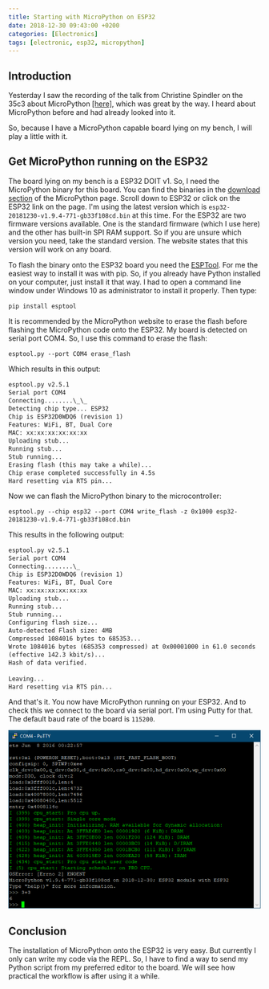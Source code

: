 ```yaml
---
title: Starting with MicroPython on ESP32
date: 2018-12-30 09:43:00 +0200
categories: [Electronics]
tags: [electronic, esp32, micropython]
---
```


## Introduction

Yesterday I saw the recording of the talk from Christine Spindler on the 35c3 about MicroPython [[here]](https://media.ccc.de/v/35c3-9648-micropython_python_for_microcontrollers#t=2465), which was great by the way.
I heard about MicroPython before and had already looked into it.

So, because I have a MicroPython capable board lying on my bench, I will play a little with it.

## Get MicroPython running on the ESP32

The board lying on my bench is a ESP32 DOIT v1.
So, I need the MicroPython binary for this board.
You can find the binaries in the [download section](http://micropython.org/download) of the MicroPython page.
Scroll down to ESP32 or click on the ESP32 link on the page.
I'm using the latest version which is `esp32-20181230-v1.9.4-771-gb33f108cd.bin` at this time.
For the ESP32 are two firmware versions available.
One is the standard firmware (which I use here) and the other has built-in SPI RAM support.
So if you are unsure which version you need, take the standard version.
The website states that this version will work on any board.

To flash the binary onto the ESP32 board you need the [ESPTool](https://github.com/espressif/esptool).
For me the easiest way to install it was with pip.
So, if you already have Python installed on your computer, just install it that way.
I had to open a command line window under Windows 10 as administrator to install it properly.
Then type:

```
pip install esptool
```

It is recommended by the MicroPython website to erase the flash before flashing the MicroPython code onto the ESP32.
My board is detected on serial port COM4.
So, I use this command to erase the flash:

```
esptool.py --port COM4 erase_flash
```

Which results in this output:

```
esptool.py v2.5.1
Serial port COM4
Connecting........\_\_
Detecting chip type... ESP32
Chip is ESP32D0WDQ6 (revision 1)
Features: WiFi, BT, Dual Core
MAC: xx:xx:xx:xx:xx:xx
Uploading stub...
Running stub...
Stub running...
Erasing flash (this may take a while)...
Chip erase completed successfully in 4.5s
Hard resetting via RTS pin...
```

Now we can flash the MicroPython binary to the microcontroller:

```
esptool.py --chip esp32 --port COM4 write_flash -z 0x1000 esp32-20181230-v1.9.4-771-gb33f108cd.bin
```

This results in the following output:

```
esptool.py v2.5.1
Serial port COM4
Connecting........\_
Chip is ESP32D0WDQ6 (revision 1)
Features: WiFi, BT, Dual Core
MAC: xx:xx:xx:xx:xx:xx
Uploading stub...
Running stub...
Stub running...
Configuring flash size...
Auto-detected Flash size: 4MB
Compressed 1084016 bytes to 685353...
Wrote 1084016 bytes (685353 compressed) at 0x00001000 in 61.0 seconds (effective 142.3 kbit/s)...
Hash of data verified.

Leaving...
Hard resetting via RTS pin...
```

And that's it.
You now have MicroPython running on your ESP32.
And to check this we connect to the board via serial port.
I'm using Putty for that.
The default baud rate of the board is `115200`.

![First connection to board](/assets/img/2018/12/putty_micropython_0.png)

## Conclusion

The installation of MicroPython onto the ESP32 is very easy.
But currently I only can write my code via the REPL.
So, I have to find a way to send my Python script from my preferred editor to the board.
We will see how practical the workflow is after using it a while.

